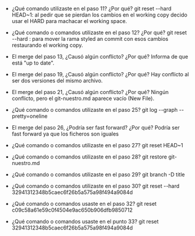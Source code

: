 - ¿Qué comando utilizaste en el paso 11? ¿Por qué?
git reset --hard HEAD~1: al pedir que se pierdan los cambios en el working copy decido usar el HARD para machacar el working space.

- ¿Qué comando o comandos utilizaste en el paso 12? ¿Por qué?
git reset --hard <codigo de commit>: para mover la rama styled an commit con esos cambios restaurando el working copy.

- El merge del paso 13, ¿Causó algún conflicto? ¿Por qué?
Informa de que está "up to date".

- El merge del paso 19, ¿Causó algún conflicto? ¿Por qué?
Hay conflicto al ser dos versiones del mismo archivo.

- El merge del paso 21, ¿Causó algún conflicto? ¿Por qué?
Ningún conflicto, pero el git-nuestro.md aparece vacío (New File).

- ¿Qué comando o comandos utilizaste en el paso 25?
git log --graph --pretty=oneline

- El merge del paso 26, ¿Podría ser fast forward? ¿Por qué?
Podría ser fast forward ya que los ficheros son iguales

- ¿Qué comando o comandos utilizaste en el paso 27?
git reset HEAD~1

- ¿Qué comando o comandos utilizaste en el paso 28?
git restore git-nuestro.md

- ¿Qué comando o comandos utilizaste en el paso 29?
git branch -D title

- ¿Qué comando o comandos utilizaste en el paso 30?
git reset --hard 32941312348b5caec6f26b5a575a98f494a9084d

- ¿Qué comando o comandos usaste en el paso 32?
git reset c09c58a61e59c0f4504e9ac650b906dfb9850712

- ¿Qué comando o comandos usaste en el punto 33?
git reset 32941312348b5caec6f26b5a575a98f494a9084d


